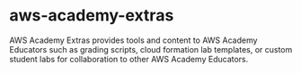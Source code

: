 # aws-academy-extras
AWS Academy Extras provides tools and content to AWS Academy Educators such as grading scripts, cloud formation lab templates, or custom student labs for collaboration to other AWS Academy Educators.
